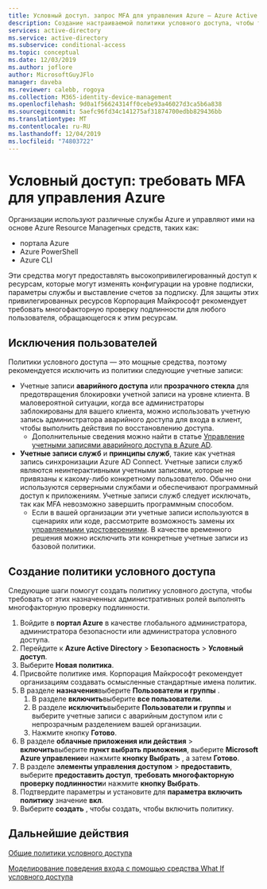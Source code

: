 ```yaml
---
title: Условный доступ. запрос MFA для управления Azure — Azure Active Directory
description: Создание настраиваемой политики условного доступа, чтобы требовать многофакторную проверку подлинности для задач управления Azure
services: active-directory
ms.service: active-directory
ms.subservice: conditional-access
ms.topic: conceptual
ms.date: 12/03/2019
ms.author: joflore
author: MicrosoftGuyJFlo
manager: daveba
ms.reviewer: calebb, rogoya
ms.collection: M365-identity-device-management
ms.openlocfilehash: 9d0a1f56624314ff0cebe93a46027d3ca5b6a838
ms.sourcegitcommit: 5aefc96fd34c141275af31874700edbb829436bb
ms.translationtype: MT
ms.contentlocale: ru-RU
ms.lasthandoff: 12/04/2019
ms.locfileid: "74803722"
---
```

# <a name="conditional-access-require-mfa-for-azure-management"></a>Условный доступ: требовать MFA для управления Azure

Организации используют различные службы Azure и управляют ими на основе Azure Resource Managerных средств, таких как:

* портала Azure
* Azure PowerShell
* Azure CLI

Эти средства могут предоставлять высокопривилегированный доступ к ресурсам, которые могут изменять конфигурации на уровне подписки, параметры службы и выставление счетов за подписку. Для защиты этих привилегированных ресурсов Корпорация Майкрософт рекомендует требовать многофакторную проверку подлинности для любого пользователя, обращающегося к этим ресурсам.

## <a name="user-exclusions"></a>Исключения пользователей

Политики условного доступа — это мощные средства, поэтому рекомендуется исключить из политики следующие учетные записи:

* Учетные записи **аварийного доступа** или **прозрачного стекла** для предотвращения блокировки учетной записи на уровне клиента. В маловероятной ситуации, когда все администраторы заблокированы для вашего клиента, можно использовать учетную запись администратора аварийного доступа для входа в клиент, чтобы выполнить действия по восстановлению доступа.
   * Дополнительные сведения можно найти в статье [Управление учетными записями аварийного доступа в Azure AD](../users-groups-roles/directory-emergency-access.md).
* **Учетные записи служб** и **принципы служб**, такие как учетная запись синхронизации Azure AD Connect. Учетные записи служб являются неинтерактивными учетными записями, которые не привязаны к какому-либо конкретному пользователю. Обычно они используются серверными службами и обеспечивают программный доступ к приложениям. Учетные записи служб следует исключать, так как MFA невозможно завершить программным способом.
   * Если в вашей организации эти учетные записи используются в сценариях или коде, рассмотрите возможность замены их [управляемыми удостоверениями](../managed-identities-azure-resources/overview.md). В качестве временного решения можно исключить эти конкретные учетные записи из базовой политики.

## <a name="create-a-conditional-access-policy"></a>Создание политики условного доступа

Следующие шаги помогут создать политику условного доступа, чтобы требовать от этих назначенных административных ролей выполнять многофакторную проверку подлинности.

1. Войдите в **портал Azure** в качестве глобального администратора, администратора безопасности или администратора условного доступа.
1. Перейдите к **Azure Active Directory** > **Безопасность** > **Условный доступ**.
1. Выберите **Новая политика**.
1. Присвойте политике имя. Корпорация Майкрософт рекомендует организациям создавать осмысленные стандартные имена политик.
1. В разделе **назначения**выберите **Пользователи и группы** .
   1. В разделе **включить**выберите **все пользователи**.
   1. В разделе **исключить**выберите **Пользователи и группы** и выберите учетные записи с аварийным доступом или с непрозрачным разделением вашей организации. 
   1. Нажмите кнопку **Готово**.
1. В разделе **облачные приложения или действия** > **включить**выберите **пункт выбрать приложения**, выберите **Microsoft Azure управление**и нажмите **кнопку Выбрать** , а затем **Готово**.
1. В разделе **элементы управления доступом** > **предоставить**, выберите **предоставить доступ**, **требовать многофакторную проверку подлинности**и нажмите **кнопку Выбрать**.
1. Подтвердите параметры и установите для **параметра включить политику** значение **вкл**.
1. Выберите **создать** , чтобы создать, чтобы включить политику.

## <a name="next-steps"></a>Дальнейшие действия

[Общие политики условного доступа](concept-conditional-access-policy-common.md)

[Моделирование поведения входа с помощью средства What If условного доступа](troubleshoot-conditional-access-what-if.md)
